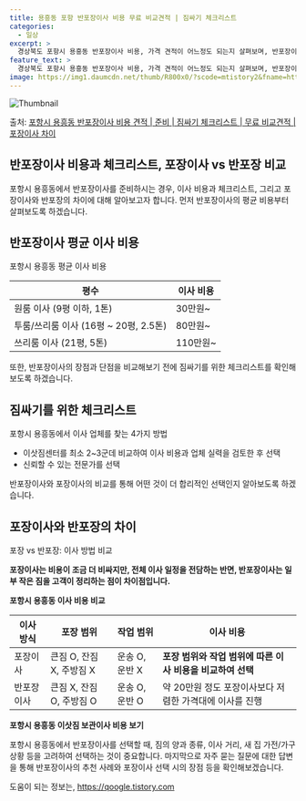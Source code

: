 ```yaml
---
title: 용흥동 포항 반포장이사 비용 무료 비교견적 | 짐싸기 체크리스트
categories:
  - 일상
excerpt: >
  경상북도 포항시 용흥동 반포장이사 비용, 가격 견적이 어느정도 되는지 살펴보며, 반포장이사를 준비함에 있어 짐싸기 준비 체크리스트가 무엇인지 보겠습니다. 마지막으로 포장이사와 차이점을 통해 무료 비교견적으로 어떤 것이 더 합리적인 선택인지 공유 드립니다.포항시 용흥동 포장이사 견적 샘플 보기 👈 클릭포항시 용흥동 포장이사 가격 살펴보기 👈 클릭포항시 용흥동 반포장이사 평균 이사 비용평수포항시 용흥동 평균 이사 비용원룸 이사9평 이하 (1톤)30만원~투룸/쓰리룸 이사16평 ~ 20평 (2.5톤)80만원~쓰리룸 이사21평 (5톤) ~110만원~우리집 무료 이사견적 받기 👈 클릭포장 vs 반포장: 이사 방법 비교이사를 할 때 포장과 반포장의 가장 큰 차이점은 무엇일까요?포장이사는 비용이 조금 더 비싸지만..
feature_text: >
  경상북도 포항시 용흥동 반포장이사 비용, 가격 견적이 어느정도 되는지 살펴보며, 반포장이사를 준비함에 있어 짐싸기 준비 체크리스트가 무엇인지 보겠습니다. 마지막으로 포장이사와 차이점을 통해 무료 비교견적으로 어떤 것이 더 합리적인 선택인지 공유 드립니다.포항시 용흥동 포장이사 견적 샘플 보기 👈 클릭포항시 용흥동 포장이사 가격 살펴보기 👈 클릭포항시 용흥동 반포장이사 평균 이사 비용평수포항시 용흥동 평균 이사 비용원룸 이사9평 이하 (1톤)30만원~투룸/쓰리룸 이사16평 ~ 20평 (2.5톤)80만원~쓰리룸 이사21평 (5톤) ~110만원~우리집 무료 이사견적 받기 👈 클릭포장 vs 반포장: 이사 방법 비교이사를 할 때 포장과 반포장의 가장 큰 차이점은 무엇일까요?포장이사는 비용이 조금 더 비싸지만..
image: https://img1.daumcdn.net/thumb/R800x0/?scode=mtistory2&fname=https%3A%2F%2Fblog.kakaocdn.net%2Fdn%2FS6tdk%2FbtsHbfoWL6y%2FUL9KkMW32W1BowY2FYsBM0%2Fimg.webp
---
```


![Thumbnail](https://img1.daumcdn.net/thumb/R800x0/?scode=mtistory2&fname=https%3A%2F%2Fblog.kakaocdn.net%2Fdn%2FS6tdk%2FbtsHbfoWL6y%2FUL9KkMW32W1BowY2FYsBM0%2Fimg.webp)

<p>출처: <a href="https://qoogle.tistory.com/9488" rel="dofollow">포항시 용흥동 반포장이사 비용 견적 | 준비 | 짐싸기 체크리스트 | 무료 비교견적 | 포장이사 차이</a> </p>

## 반포장이사 비용과 체크리스트, 포장이사 vs 반포장 비교



포항시 용흥동에서 반포장이사를 준비하시는 경우, 이사 비용과 체크리스트, 그리고 포장이사와 반포장의 차이에 대해 알아보고자 합니다. 먼저
반포장이사의 평균 비용부터 살펴보도록 하겠습니다.

## 반포장이사 평균 이사 비용

포항시 용흥동 평균 이사 비용

**평수** | **이사 비용**  
---|---  
원룸 이사 (9평 이하, 1톤) | 30만원~  
투룸/쓰리룸 이사 (16평 ~ 20평, 2.5톤) | 80만원~  
쓰리룸 이사 (21평, 5톤) | 110만원~  
  


또한, 반포장이사의 장점과 단점을 비교해보기 전에 짐싸기를 위한 체크리스트를 확인해보도록 하겠습니다.

## 짐싸기를 위한 체크리스트

포항시 용흥동에서 이사 업체를 찾는 4가지 방법

  * 이삿짐센터를 최소 2~3군데 비교하여 이사 비용과 업체 실력을 검토한 후 선택
  * 신뢰할 수 있는 전문가를 선택



반포장이사와 포장이사의 비교를 통해 어떤 것이 더 합리적인 선택인지 알아보도록 하겠습니다.

## 포장이사와 반포장의 차이

포장 vs 반포장: 이사 방법 비교

**포장이사는 비용이 조금 더 비싸지만, 전체 이사 일정을 전담하는 반면, 반포장이사는 일부 작은 짐을 고객이 정리하는 점이
차이점입니다.**

**포항시 용흥동 이사 비용 비교**

**이사 방식** | **포장 범위** | **작업 범위** | **이사 비용**  
---|---|---|---  
포장이사 | 큰짐 O, 잔짐 X, 주방짐 X | 운송 O, 운반 X | **포장 범위와 작업 범위에 따른 이사 비용을 비교하여 선택**  
반포장이사 | 큰짐 X, 잔짐 O, 주방짐 O | 운송 O, 운반 O | 약 20만원 정도 포장이사보다 저렴한 가격대에 이사를 진행  
  
**포항시 용흥동 이삿짐 보관이사 비용 보기**



포항시 용흥동에서 반포장이사를 선택할 때, 짐의 양과 종류, 이사 거리, 새 집 가전/가구 상황 등을 고려하여 선택하는 것이 중요합니다.
마지막으로 자주 묻는 질문에 대한 답변을 통해 반포장이사의 추천 사례와 포장이사 선택 시의 장점 등을 확인해보겠습니다.

 

도움이 되는 정보는, <a href="https://qoogle.tistory.com" rel="dofollow">https://qoogle.tistory.com</a>


